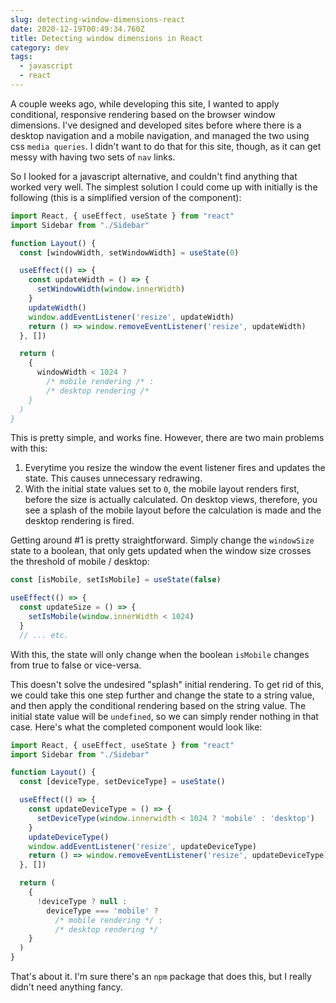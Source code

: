 ```yaml
--- 
slug: detecting-window-dimensions-react
date: 2020-12-19T00:49:34.760Z
title: Detecting window dimensions in React
category: dev
tags:
  - javascript
  - react
---
```


A couple weeks ago, while developing this site, I wanted to apply conditional,
responsive rendering based on the browser window dimensions. I've designed and
developed sites before where there is a desktop navigation and a mobile
navigation, and managed the two using css `media queries`. I didn't want to do
that for this site, though, as it can get messy with having two sets of `nav`
links.

So I looked for a javascript alternative, and couldn't find anything that worked
very well. The simplest solution I could come up with initially is the following
(this is a simplified version of the component):

```jsx
import React, { useEffect, useState } from "react"
import Sidebar from "./Sidebar"

function Layout() {
  const [windowWidth, setWindowWidth] = useState(0)

  useEffect(() => {
    const updateWidth = () => {
      setWindowWidth(window.innerWidth)
    }
    updateWidth()
    window.addEventListener('resize', updateWidth)
    return () => window.removeEventListener('resize', updateWidth)
  }, [])

  return (
    {
      windowWidth < 1024 ?
        /* mobile rendering /* :
        /* desktop rendering /*
    }
  )
}
```

This is pretty simple, and works fine. However, there are two main problems with
this:

1. Everytime you resize the window the event listener fires and updates the
   state. This causes unnecessary redrawing.
2. With the initial state values set to `0`, the mobile layout renders first,
   before the size is actually calculated. On desktop views, therefore, you see
   a splash of the mobile layout before the calculation is made and the desktop
   rendering is fired.

Getting around #1 is pretty straightforward. Simply change the `windowSize`
state to a boolean, that only gets updated when the window size crosses the
threshold of mobile / desktop:

```jsx
const [isMobile, setIsMobile] = useState(false)

useEffect(() => {
  const updateSize = () => {
    setIsMobile(window.innerWidth < 1024)
  }
  // ... etc.
```

With this, the state will only change when the boolean `isMobile` changes from
true to false or vice-versa.

This doesn't solve the undesired "splash" initial rendering. To get rid of this,
we could take this one step further and change the state to a string value, and
then apply the conditional rendering based on the string value. The initial
state value will be `undefined`, so we can simply render nothing in that case.
Here's what the completed component would look like:

```jsx
import React, { useEffect, useState } from "react"
import Sidebar from "./Sidebar"

function Layout() {
  const [deviceType, setDeviceType] = useState()

  useEffect(() => {
    const updateDeviceType = () => {
      setDeviceType(window.innerwidth < 1024 ? 'mobile' : 'desktop')
    }
    updateDeviceType()
    window.addEventListener('resize', updateDeviceType)
    return () => window.removeEventListener('resize', updateDeviceType)
  }, [])

  return (
    {
      !deviceType ? null :
        deviceType === 'mobile' ?
          /* mobile rendering */ :
          /* desktop rendering */
    }
  )
}
```

That's about it. I'm sure there's an `npm` package that does this, but I really
didn't need anything fancy.
